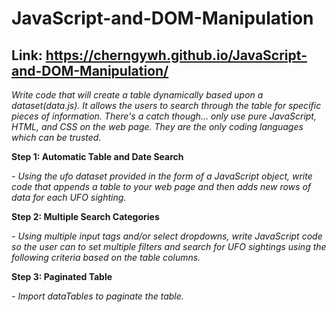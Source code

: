 # JavaScript-and-DOM-Manipulation

## Link: https://cherngywh.github.io/JavaScript-and-DOM-Manipulation/

*Write code that will create a table dynamically based upon a dataset(data.js). It allows the users to search through the table for specific pieces of information. There's a catch though... only use pure JavaScript, HTML, and CSS on the web page. They are the only coding languages which can be trusted.*

**Step 1: Automatic Table and Date Search**

*- Using the ufo dataset provided in the form of a JavaScript object, write code that appends a table to your web page and then adds new rows of data for each UFO sighting.*

**Step 2: Multiple Search Categories**

*- Using multiple input tags and/or select dropdowns, write JavaScript code so the user can to set multiple filters and search for UFO sightings using the following criteria based on the table columns.*

**Step 3: Paginated Table**

*- Import dataTables to paginate the table.*
